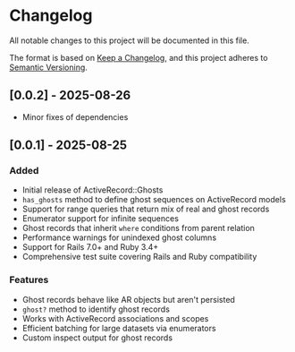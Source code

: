 # Changelog

All notable changes to this project will be documented in this file.

The format is based on [Keep a Changelog](https://keepachangelog.com/en/1.0.0/),
and this project adheres to [Semantic Versioning](https://semver.org/spec/v2.0.0.html).

## [0.0.2] - 2025-08-26

- Minor fixes of dependencies

## [0.0.1] - 2025-08-25

### Added
- Initial release of ActiveRecord::Ghosts
- `has_ghosts` method to define ghost sequences on ActiveRecord models
- Support for range queries that return mix of real and ghost records
- Enumerator support for infinite sequences
- Ghost records that inherit `where` conditions from parent relation
- Performance warnings for unindexed ghost columns
- Support for Rails 7.0+ and Ruby 3.4+
- Comprehensive test suite covering Rails and Ruby compatibility

### Features
- Ghost records behave like AR objects but aren't persisted
- `ghost?` method to identify ghost records
- Works with ActiveRecord associations and scopes
- Efficient batching for large datasets via enumerators
- Custom inspect output for ghost records
